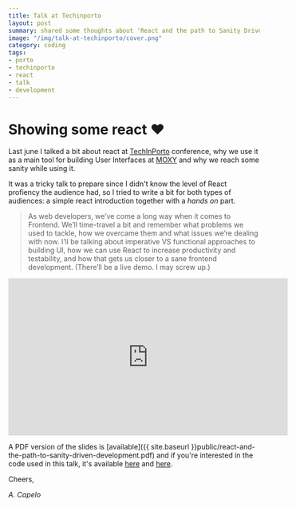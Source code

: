 ```yaml
---
title: Talk at Techinporto
layout: post
summary: shared some thoughts about 'React and the path to Sanity Driven Development'
image: "/img/talk-at-techinporto/cover.png"
category: coding
tags:
- porto
- techinporto
- react
- talk
- development
---
```


# Showing some react ❤️ 

Last june I talked a bit about react at [TechInPorto](www.techinporto.com) conference, why we use it as a main tool for building User Interfaces at [MOXY](https://moxy.studio/) and why we reach some sanity while using it. 

It was a tricky talk to prepare since I didn't know the level of React profiency the audience had, so I tried to write a bit for both types of audiences: a simple react introduction together with a *hands on*  part.

> As web developers, we’ve come a long way when it comes to Frontend.
> We’ll time-travel a bit and remember what problems we used to tackle, how we overcame them and what issues we’re dealing with now.
> I’ll be talking about imperative VS functional approaches to building UI, how we can use React to increase productivity and testability, and how that gets us closer to a sane frontend development.
> (There’ll be a live demo. I may screw up.)

<iframe width="560" height="315" src="https://www.youtube.com/embed/JCY1wDGcTCk" frameborder="0" allowfullscreen></iframe>

A PDF version of the slides is [available]({{ site.baseurl }}public/react-and-the-path-to-sanity-driven-development.pdf) and if you're interested in the code used in this talk, it's available [here](https://github.com/antoniocapelo/simple-demo-tech-in-porto) and [here](https://github.com/antoniocapelo/audio-demo-tech-in-porto).

Cheers,

*A. Capelo*

